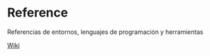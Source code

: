 # Reference
Referencias de entornos, lenguajes de programación y herramientas


[Wiki](https://github.com/cer1969/reference/wiki)

